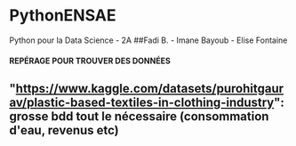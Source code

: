 # PythonENSAE
Python pour la Data Science - 2A
##Fadi B. - Imane Bayoub - Elise Fontaine

#### REPÉRAGE POUR TROUVER DES DONNÉES ###

##  "https://www.kaggle.com/datasets/purohitgaurav/plastic-based-textiles-in-clothing-industry": grosse bdd tout le nécessaire (consommation d'eau, revenus etc)
##
